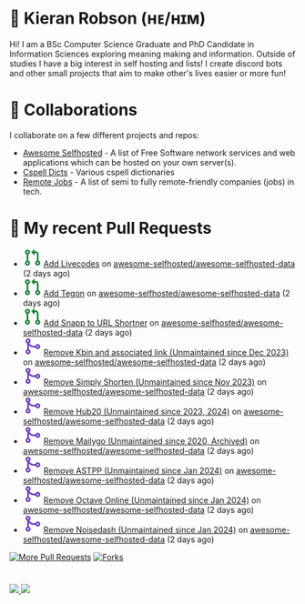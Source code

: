 # 👋 Kieran Robson (ʜᴇ/ʜɪᴍ)

Hi! I am a BSc Computer Science Graduate and PhD Candidate in Information Sciences exploring meaning making and information. Outside of studies I have a big interest in self hosting and lists! I create discord bots and other small projects that aim to make other's lives easier or more fun!

# 🙏 Collaborations
I collaborate on a few different projects and repos:
  - <a href="https://github.com/awesome-selfhosted/awesome-selfhosted-data">Awesome Selfhosted</a> - A list of Free Software network services and web applications which can be hosted on your own server(s).
  - <a href="https://github.com/streetsidesoftware/cspell-dicts">Cspell Dicts</a> -  Various cspell dictionaries 
  - <a href="https://github.com/remoteintech/remote-jobs">Remote Jobs</a> - A list of semi to fully remote-friendly companies (jobs) in tech. 

# 🔨 My recent Pull Requests

- ![](./assets/pr-open.svg) [Add Livecodes](https://github.com/awesome-selfhosted/awesome-selfhosted-data/pull/1086) on [awesome-selfhosted/awesome-selfhosted-data](https://github.com/awesome-selfhosted/awesome-selfhosted-data) (2 days ago)
- ![](./assets/pr-open.svg) [Add Tegon](https://github.com/awesome-selfhosted/awesome-selfhosted-data/pull/1085) on [awesome-selfhosted/awesome-selfhosted-data](https://github.com/awesome-selfhosted/awesome-selfhosted-data) (2 days ago)
- ![](./assets/pr-open.svg) [Add Snapp to URL Shortner](https://github.com/awesome-selfhosted/awesome-selfhosted-data/pull/1084) on [awesome-selfhosted/awesome-selfhosted-data](https://github.com/awesome-selfhosted/awesome-selfhosted-data) (2 days ago)
- ![](./assets/pr-merged.svg) [Remove Kbin and associated link (Unmaintained since Dec 2023)](https://github.com/awesome-selfhosted/awesome-selfhosted-data/pull/1083) on [awesome-selfhosted/awesome-selfhosted-data](https://github.com/awesome-selfhosted/awesome-selfhosted-data) (2 days ago)
- ![](./assets/pr-merged.svg) [Remove Simply Shorten (Unmaintained since Nov 2023)](https://github.com/awesome-selfhosted/awesome-selfhosted-data/pull/1082) on [awesome-selfhosted/awesome-selfhosted-data](https://github.com/awesome-selfhosted/awesome-selfhosted-data) (2 days ago)
- ![](./assets/pr-merged.svg) [Remove Hub20 (Unmaintained since 2023, 2024)](https://github.com/awesome-selfhosted/awesome-selfhosted-data/pull/1081) on [awesome-selfhosted/awesome-selfhosted-data](https://github.com/awesome-selfhosted/awesome-selfhosted-data) (2 days ago)
- ![](./assets/pr-merged.svg) [Remove Mailygo (Unmaintained since 2020, Archived)](https://github.com/awesome-selfhosted/awesome-selfhosted-data/pull/1080) on [awesome-selfhosted/awesome-selfhosted-data](https://github.com/awesome-selfhosted/awesome-selfhosted-data) (2 days ago)
- ![](./assets/pr-merged.svg) [Remove ASTPP (Unmaintained since Jan 2024)](https://github.com/awesome-selfhosted/awesome-selfhosted-data/pull/1079) on [awesome-selfhosted/awesome-selfhosted-data](https://github.com/awesome-selfhosted/awesome-selfhosted-data) (2 days ago)
- ![](./assets/pr-merged.svg) [Remove Octave Online (Unmaintained since Jan 2024)](https://github.com/awesome-selfhosted/awesome-selfhosted-data/pull/1078) on [awesome-selfhosted/awesome-selfhosted-data](https://github.com/awesome-selfhosted/awesome-selfhosted-data) (2 days ago)
- ![](./assets/pr-merged.svg) [Remove Noisedash (Unmaintained since Jan 2024)](https://github.com/awesome-selfhosted/awesome-selfhosted-data/pull/1077) on [awesome-selfhosted/awesome-selfhosted-data](https://github.com/awesome-selfhosted/awesome-selfhosted-data) (2 days ago)

<p align="left">
  <a href="https://github.com/KieranRobson/KieranRobson/blob/main/pages/PR.md"><img alt="More Pull Requests" title="More Pull Requests" src="https://custom-icon-badges.demolab.com/badge/-More%20Pull%20Requests-1F222E?style=for-the-badge&logoColor=white&logo=fork"/></a>
  <a href="/pages/FORKS.md"><img alt="Forks" title="Forks" src="https://custom-icon-badges.demolab.com/badge/-Forks%20And%20Contributions-1F222E?style=for-the-badge&logoColor=white&logo=fork"/></a>
</p>

#

<p>
<a href="https://github.com/KieranRobson/KieranRobson/blob/main/pages/STATS.md"><img src="https://custom-icon-badges.demolab.com/badge/Github%20Stats-1F222E?style=for-the-badge&logo=graph&logoColor=white">
<a href="https://github.com/KieranRobson/KieranRobson/blob/main/pages/STARRED-REPOS.md"><img src="https://custom-icon-badges.demolab.com/badge/Github%20Stars-1F222E?style=for-the-badge&logo=star&logoColor=white">
</p>

